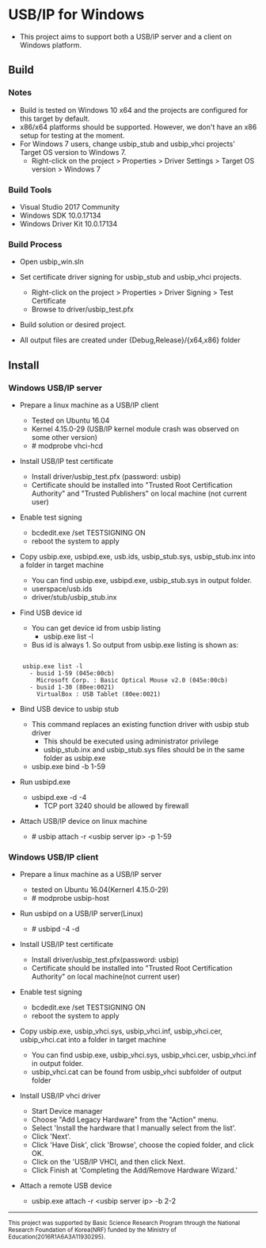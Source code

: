# USB/IP for Windows

- This project aims to support both a USB/IP server and a client on Windows platform.


## Build

### Notes
- Build is tested on Windows 10 x64 and the projects are configured for this target by default.
- x86/x64 platforms should be supported. However, we don't have an x86 setup for testing at the moment.
- For Windows 7 users, change usbip\_stub and usbip\_vhci projects' Target OS version to Windows 7.
  - Right-click on the project > Properties > Driver Settings > Target OS version > Windows 7

### Build Tools
- Visual Studio 2017 Community
- Windows SDK 10.0.17134
- Windows Driver Kit 10.0.17134

### Build Process
- Open usbip_win.sln
- Set certificate driver signing for usbip\_stub and usbip\_vhci projects.
  - Right-click on the project > Properties > Driver Signing > Test Certificate
  - Browse to driver/usbip\_test.pfx
- Build solution or desired project.

- All output files are created under {Debug,Release}/{x64,x86} folder

## Install

### Windows USB/IP server

- Prepare a linux machine as a USB/IP client
  - Tested on Ubuntu 16.04
  - Kernel 4.15.0-29 (USB/IP kernel module crash was observed on some other version)
  - \# modprobe vhci-hcd

- Install USB/IP test certificate
  - Install driver/usbip\_test.pfx (password: usbip)
  - Certificate should be installed into "Trusted Root Certification Authority" and "Trusted Publishers"
    on local machine (not current user)
- Enable test signing
  - bcdedit.exe /set TESTSIGNING ON
  - reboot the system to apply
- Copy usbip.exe, usbipd.exe, usb.ids, usbip\_stub.sys, usbip\_stub.inx into a folder in target machine
  - You can find usbip.exe, usbipd.exe, usbip\_stub.sys in output folder.
  - userspace/usb.ids
  - driver/stub/usbip\_stub.inx
- Find USB device id
  - You can get device id from usbip listing
    - usbip.exe list -l
  - Bus id is always 1. So output from usbip.exe listing is shown as:

<pre><code>
    usbip.exe list -l
      - busid 1-59 (045e:00cb)
        Microsoft Corp. : Basic Optical Mouse v2.0 (045e:00cb)
      - busid 1-30 (80ee:0021)
        VirtualBox : USB Tablet (80ee:0021)
</code></pre>

- Bind USB device to usbip stub
  - This command replaces an existing function driver with usbip stub driver
	- This should be executed using administrator privilege
	- usbip\_stub.inx and usbip\_stub.sys files should be in the same folder as usbip.exe
  - usbip.exe bind -b 1-59
- Run usbipd.exe
  - usbipd.exe -d -4
	- TCP port 3240 should be allowed by firewall

- Attach USB/IP device on linux machine
  - \# usbip attach -r &lt;usbip server ip&gt; -p 1-59

### Windows USB/IP client

- Prepare a linux machine as a USB/IP server
  - tested on Ubuntu 16.04(Kernerl 4.15.0-29)
  - \# modprobe usbip-host

- Run usbipd on a USB/IP server(Linux)
  - \# usbipd -4 -d

- Install USB/IP test certificate
  - Install driver/usbip\_test.pfx(password: usbip)
  - Certificate should be installed into "Trusted Root Certification Authority" on local machine(not current user)
- Enable test signing
  - bcdedit.exe /set TESTSIGNING ON
  - reboot the system to apply
- Copy usbip.exe, usbip\_vhci.sys, usbip\_vhci.inf, usbip\_vhci.cer, usbip\_vhci.cat into a folder in target machine
  - You can find usbip.exe, usbip\_vhci.sys, usbip\_vhci.cer, usbip\_vhci.inf in output folder.
  - usbip\_vhci.cat can be found from usbip\_vhci subfolder of output folder
- Install USB/IP vhci driver
  - Start Device manager
  - Choose "Add Legacy Hardware" from the "Action" menu.
  - Select 'Install the hardware that I manually select from the list'.
  - Click 'Next'.
  - Click 'Have Disk', click 'Browse', choose the copied folder, and click OK.
  - Click on the 'USB/IP VHCI, and then click Next.
  - Click Finish at 'Completing the Add/Remove Hardware Wizard.'
- Attach a remote USB device
  - usbip.exe attach -r &lt;usbip server ip&gt; -b 2-2

<hr>
<sub>This project was supported by Basic Science Research Program through the National Research Foundation of Korea(NRF) funded by the Ministry of Education(2016R1A6A3A11930295).</sub>
